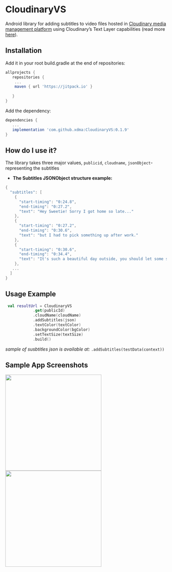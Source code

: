 # CloudinaryVS

Android library for adding subtitles to video files hosted in [Cloudinary media management platform](https://cloudinary.com/) using Cloudinary’s Text Layer capabilities (read more [here](https://cloudinary.com/documentation/video_transformation_reference)).


## Installation
Add it in your root build.gradle at the end of repositories:

```gradle
allprojects {
   repositories {
    ...
    maven { url 'https://jitpack.io' }
  
   }
}
```

 Add the dependency:
 
 ```gradle
dependencies {
    ...
    implementation 'com.github.xdma:CloudinaryVS:0.1.9'
}
  ```
  
## How do I use it?
The library takes three major values, ```publicid```,  ```cloudname```, ```jsonObject```- representing the subtitles
* **The Subtitles JSONObject structure example:** 
```kotlin
{
  "subtitles": [
    {
      "start-timing": "0:24.8",
      "end-timing": "0:27.2",
      "text": "Hey Sweetie! Sorry I got home so late..."
    },
    {
      "start-timing": "0:27.2",
      "end-timing": "0:30.6",
      "text": "but I had to pick something up after work."
    },
    {
      "start-timing": "0:30.6",
      "end-timing": "0:34.4",
      "text": "It's such a beautiful day outside, you should let some sun inside."
    },
   ...
  ]
}
```
## Usage Example
```Kotlin
 val resultUrl = CloudinaryVS
            .get(publicId)
            .cloudName(cloudName)
            .addSubtitles(json)
            .textColor(textColor)
            .backgroundColor(bgColor)
            .setTextSize(textSize)
            .build()
```


_sample of susbtitles json is available at:_ ``` .addSubtitles(testData(context)) ```

## Sample App Screenshots
<img src="https://user-images.githubusercontent.com/7386086/89650157-a74c2480-d8ca-11ea-882c-a13bf060ab92.png" width="300"> <img src="https://user-images.githubusercontent.com/7386086/89650499-36f1d300-d8cb-11ea-8222-56532288602f.png" width="300">
